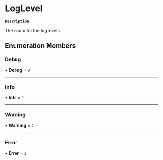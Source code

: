 # LogLevel

**`Description`**

The enum for the log levels.

## Enumeration Members

### Debug

• **Debug** = ``0``

___

### Info

• **Info** = ``1``

___

### Warning

• **Warning** = ``2``

___

### Error

• **Error** = ``3``

